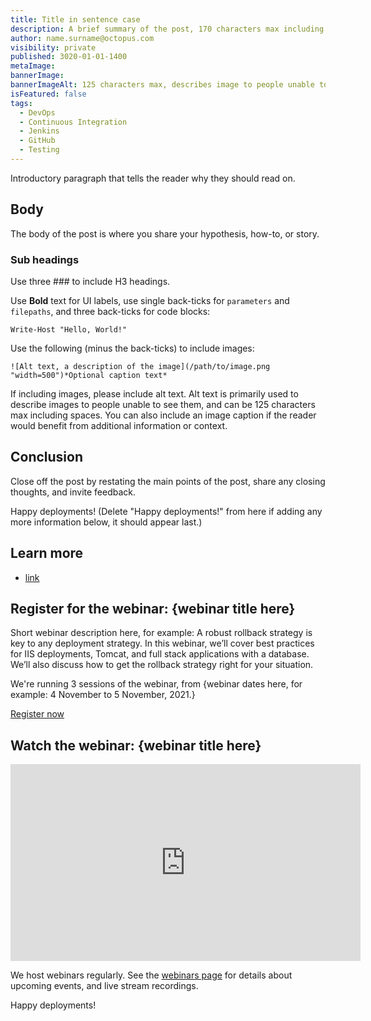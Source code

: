 ```yaml
---
title: Title in sentence case
description: A brief summary of the post, 170 characters max including spaces.
author: name.surname@octopus.com
visibility: private
published: 3020-01-01-1400
metaImage: 
bannerImage: 
bannerImageAlt: 125 characters max, describes image to people unable to see it.
isFeatured: false
tags:
  - DevOps
  - Continuous Integration
  - Jenkins
  - GitHub
  - Testing
---
```


Introductory paragraph that tells the reader why they should read on.

## Body

The body of the post is where you share your hypothesis, how-to, or story.

### Sub headings

Use three ### to include H3 headings.

Use **Bold** text for UI labels, use single back-ticks for `parameters` and `filepaths`, and three back-ticks for code blocks:

```
Write-Host "Hello, World!"
```

Use the following (minus the back-ticks) to include images:

```
![Alt text, a description of the image](/path/to/image.png "width=500")*Optional caption text*
```
If including images, please include alt text. Alt text is primarily used to describe images to people unable to see them, and can be 125 characters max including spaces. You can also include an image caption if the reader would benefit from additional information or context.

## Conclusion

Close off the post by restating the main points of the post, share any closing thoughts, and invite feedback.

Happy deployments! (Delete "Happy deployments!" from here if adding any more information below, it should appear last.)

## Learn more

- [link](https://www.example.com/resource)

## Register for the webinar: {webinar title here}

Short webinar description here, for example: A robust rollback strategy is key to any deployment strategy. In this webinar, we’ll cover best practices for IIS deployments, Tomcat, and full stack applications with a database. We’ll also discuss how to get the rollback strategy right for your situation. 

We're running 3 sessions of the webinar, from {webinar dates here, for example: 4 November to 5 November, 2021.}

<span><a class="btn btn-success" href="/events/rollback-strategies-with-octopus-deploy">Register now</a></span>

## Watch the webinar: {webinar title here}

<iframe width="560" height="315" src="https://www.youtube.com/embed/F_V7r80aDbo" title="YouTube video player" frameborder="0" allow="accelerometer; autoplay; clipboard-write; encrypted-media; gyroscope; picture-in-picture" allowfullscreen></iframe>

We host webinars regularly. See the [webinars page](https://octopus.com/events) for details about upcoming events, and live stream recordings.

Happy deployments! 
